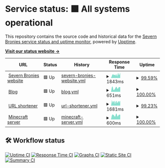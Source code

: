 # Service status: <!--live status--> **🟩 All systems operational**

This repository contains the source code and historical data for the [Severn Bronies service status and uptime monitor](https://severnbronies.github.io/status), powered by [Upptime](https://github.com/upptime/upptime).

[**Visit our status website →**](https://severnbronies.github.io/status)

<!--start: status pages-->
<!-- This summary is generated by Upptime (https://github.com/upptime/upptime) -->
<!-- Do not edit this manually, your changes will be overwritten -->
<!-- prettier-ignore -->
| URL | Status | History | Response Time | Uptime |
| --- | ------ | ------- | ------------- | ------ |
| <img alt="" src="https://favicons.githubusercontent.com/severnbronies.co.uk" height="13"> [Severn Bronies website](https://severnbronies.co.uk) | 🟩 Up | [severn-bronies-website.yml](https://github.com/severnbronies/status/commits/master/history/severn-bronies-website.yml) | <details><summary><img alt="Response time graph" src="./graphs/severn-bronies-website/response-time-week.png" height="20"> 1843ms</summary><br><a href="https://severnbronies.github.io/status/history/severn-bronies-website"><img alt="Response time 1704" src="https://img.shields.io/endpoint?url=https%3A%2F%2Fraw.githubusercontent.com%2Fsevernbronies%2Fstatus%2Fmaster%2Fapi%2Fsevern-bronies-website%2Fresponse-time.json"></a><br><a href="https://severnbronies.github.io/status/history/severn-bronies-website"><img alt="24-hour response time 1622" src="https://img.shields.io/endpoint?url=https%3A%2F%2Fraw.githubusercontent.com%2Fsevernbronies%2Fstatus%2Fmaster%2Fapi%2Fsevern-bronies-website%2Fresponse-time-day.json"></a><br><a href="https://severnbronies.github.io/status/history/severn-bronies-website"><img alt="7-day response time 1843" src="https://img.shields.io/endpoint?url=https%3A%2F%2Fraw.githubusercontent.com%2Fsevernbronies%2Fstatus%2Fmaster%2Fapi%2Fsevern-bronies-website%2Fresponse-time-week.json"></a><br><a href="https://severnbronies.github.io/status/history/severn-bronies-website"><img alt="30-day response time 1704" src="https://img.shields.io/endpoint?url=https%3A%2F%2Fraw.githubusercontent.com%2Fsevernbronies%2Fstatus%2Fmaster%2Fapi%2Fsevern-bronies-website%2Fresponse-time-month.json"></a><br><a href="https://severnbronies.github.io/status/history/severn-bronies-website"><img alt="1-year response time 1704" src="https://img.shields.io/endpoint?url=https%3A%2F%2Fraw.githubusercontent.com%2Fsevernbronies%2Fstatus%2Fmaster%2Fapi%2Fsevern-bronies-website%2Fresponse-time-year.json"></a></details> | <details><summary><a href="https://severnbronies.github.io/status/history/severn-bronies-website">99.59%</a></summary><a href="https://severnbronies.github.io/status/history/severn-bronies-website"><img alt="All-time uptime 99.53%" src="https://img.shields.io/endpoint?url=https%3A%2F%2Fraw.githubusercontent.com%2Fsevernbronies%2Fstatus%2Fmaster%2Fapi%2Fsevern-bronies-website%2Fuptime.json"></a><br><a href="https://severnbronies.github.io/status/history/severn-bronies-website"><img alt="24-hour uptime 100.00%" src="https://img.shields.io/endpoint?url=https%3A%2F%2Fraw.githubusercontent.com%2Fsevernbronies%2Fstatus%2Fmaster%2Fapi%2Fsevern-bronies-website%2Fuptime-day.json"></a><br><a href="https://severnbronies.github.io/status/history/severn-bronies-website"><img alt="7-day uptime 99.59%" src="https://img.shields.io/endpoint?url=https%3A%2F%2Fraw.githubusercontent.com%2Fsevernbronies%2Fstatus%2Fmaster%2Fapi%2Fsevern-bronies-website%2Fuptime-week.json"></a><br><a href="https://severnbronies.github.io/status/history/severn-bronies-website"><img alt="30-day uptime 99.53%" src="https://img.shields.io/endpoint?url=https%3A%2F%2Fraw.githubusercontent.com%2Fsevernbronies%2Fstatus%2Fmaster%2Fapi%2Fsevern-bronies-website%2Fuptime-month.json"></a><br><a href="https://severnbronies.github.io/status/history/severn-bronies-website"><img alt="1-year uptime 99.53%" src="https://img.shields.io/endpoint?url=https%3A%2F%2Fraw.githubusercontent.com%2Fsevernbronies%2Fstatus%2Fmaster%2Fapi%2Fsevern-bronies-website%2Fuptime-year.json"></a></details>
| <img alt="" src="https://favicons.githubusercontent.com/blog.severnbronies.co.uk" height="13"> [Blog](https://blog.severnbronies.co.uk) | 🟩 Up | [blog.yml](https://github.com/severnbronies/status/commits/master/history/blog.yml) | <details><summary><img alt="Response time graph" src="./graphs/blog/response-time-week.png" height="20"> 651ms</summary><br><a href="https://severnbronies.github.io/status/history/blog"><img alt="Response time 798" src="https://img.shields.io/endpoint?url=https%3A%2F%2Fraw.githubusercontent.com%2Fsevernbronies%2Fstatus%2Fmaster%2Fapi%2Fblog%2Fresponse-time.json"></a><br><a href="https://severnbronies.github.io/status/history/blog"><img alt="24-hour response time 370" src="https://img.shields.io/endpoint?url=https%3A%2F%2Fraw.githubusercontent.com%2Fsevernbronies%2Fstatus%2Fmaster%2Fapi%2Fblog%2Fresponse-time-day.json"></a><br><a href="https://severnbronies.github.io/status/history/blog"><img alt="7-day response time 651" src="https://img.shields.io/endpoint?url=https%3A%2F%2Fraw.githubusercontent.com%2Fsevernbronies%2Fstatus%2Fmaster%2Fapi%2Fblog%2Fresponse-time-week.json"></a><br><a href="https://severnbronies.github.io/status/history/blog"><img alt="30-day response time 798" src="https://img.shields.io/endpoint?url=https%3A%2F%2Fraw.githubusercontent.com%2Fsevernbronies%2Fstatus%2Fmaster%2Fapi%2Fblog%2Fresponse-time-month.json"></a><br><a href="https://severnbronies.github.io/status/history/blog"><img alt="1-year response time 798" src="https://img.shields.io/endpoint?url=https%3A%2F%2Fraw.githubusercontent.com%2Fsevernbronies%2Fstatus%2Fmaster%2Fapi%2Fblog%2Fresponse-time-year.json"></a></details> | <details><summary><a href="https://severnbronies.github.io/status/history/blog">100.00%</a></summary><a href="https://severnbronies.github.io/status/history/blog"><img alt="All-time uptime 100.00%" src="https://img.shields.io/endpoint?url=https%3A%2F%2Fraw.githubusercontent.com%2Fsevernbronies%2Fstatus%2Fmaster%2Fapi%2Fblog%2Fuptime.json"></a><br><a href="https://severnbronies.github.io/status/history/blog"><img alt="24-hour uptime 100.00%" src="https://img.shields.io/endpoint?url=https%3A%2F%2Fraw.githubusercontent.com%2Fsevernbronies%2Fstatus%2Fmaster%2Fapi%2Fblog%2Fuptime-day.json"></a><br><a href="https://severnbronies.github.io/status/history/blog"><img alt="7-day uptime 100.00%" src="https://img.shields.io/endpoint?url=https%3A%2F%2Fraw.githubusercontent.com%2Fsevernbronies%2Fstatus%2Fmaster%2Fapi%2Fblog%2Fuptime-week.json"></a><br><a href="https://severnbronies.github.io/status/history/blog"><img alt="30-day uptime 100.00%" src="https://img.shields.io/endpoint?url=https%3A%2F%2Fraw.githubusercontent.com%2Fsevernbronies%2Fstatus%2Fmaster%2Fapi%2Fblog%2Fuptime-month.json"></a><br><a href="https://severnbronies.github.io/status/history/blog"><img alt="1-year uptime 100.00%" src="https://img.shields.io/endpoint?url=https%3A%2F%2Fraw.githubusercontent.com%2Fsevernbronies%2Fstatus%2Fmaster%2Fapi%2Fblog%2Fuptime-year.json"></a></details>
| <img alt="" src="https://favicons.githubusercontent.com/svrnbrn.es" height="13"> [URL shortener](https://svrnbrn.es) | 🟩 Up | [url-shortener.yml](https://github.com/severnbronies/status/commits/master/history/url-shortener.yml) | <details><summary><img alt="Response time graph" src="./graphs/url-shortener/response-time-week.png" height="20"> 1681ms</summary><br><a href="https://severnbronies.github.io/status/history/url-shortener"><img alt="Response time 1822" src="https://img.shields.io/endpoint?url=https%3A%2F%2Fraw.githubusercontent.com%2Fsevernbronies%2Fstatus%2Fmaster%2Fapi%2Furl-shortener%2Fresponse-time.json"></a><br><a href="https://severnbronies.github.io/status/history/url-shortener"><img alt="24-hour response time 1832" src="https://img.shields.io/endpoint?url=https%3A%2F%2Fraw.githubusercontent.com%2Fsevernbronies%2Fstatus%2Fmaster%2Fapi%2Furl-shortener%2Fresponse-time-day.json"></a><br><a href="https://severnbronies.github.io/status/history/url-shortener"><img alt="7-day response time 1681" src="https://img.shields.io/endpoint?url=https%3A%2F%2Fraw.githubusercontent.com%2Fsevernbronies%2Fstatus%2Fmaster%2Fapi%2Furl-shortener%2Fresponse-time-week.json"></a><br><a href="https://severnbronies.github.io/status/history/url-shortener"><img alt="30-day response time 1822" src="https://img.shields.io/endpoint?url=https%3A%2F%2Fraw.githubusercontent.com%2Fsevernbronies%2Fstatus%2Fmaster%2Fapi%2Furl-shortener%2Fresponse-time-month.json"></a><br><a href="https://severnbronies.github.io/status/history/url-shortener"><img alt="1-year response time 1822" src="https://img.shields.io/endpoint?url=https%3A%2F%2Fraw.githubusercontent.com%2Fsevernbronies%2Fstatus%2Fmaster%2Fapi%2Furl-shortener%2Fresponse-time-year.json"></a></details> | <details><summary><a href="https://severnbronies.github.io/status/history/url-shortener">99.23%</a></summary><a href="https://severnbronies.github.io/status/history/url-shortener"><img alt="All-time uptime 99.17%" src="https://img.shields.io/endpoint?url=https%3A%2F%2Fraw.githubusercontent.com%2Fsevernbronies%2Fstatus%2Fmaster%2Fapi%2Furl-shortener%2Fuptime.json"></a><br><a href="https://severnbronies.github.io/status/history/url-shortener"><img alt="24-hour uptime 100.00%" src="https://img.shields.io/endpoint?url=https%3A%2F%2Fraw.githubusercontent.com%2Fsevernbronies%2Fstatus%2Fmaster%2Fapi%2Furl-shortener%2Fuptime-day.json"></a><br><a href="https://severnbronies.github.io/status/history/url-shortener"><img alt="7-day uptime 99.23%" src="https://img.shields.io/endpoint?url=https%3A%2F%2Fraw.githubusercontent.com%2Fsevernbronies%2Fstatus%2Fmaster%2Fapi%2Furl-shortener%2Fuptime-week.json"></a><br><a href="https://severnbronies.github.io/status/history/url-shortener"><img alt="30-day uptime 99.17%" src="https://img.shields.io/endpoint?url=https%3A%2F%2Fraw.githubusercontent.com%2Fsevernbronies%2Fstatus%2Fmaster%2Fapi%2Furl-shortener%2Fuptime-month.json"></a><br><a href="https://severnbronies.github.io/status/history/url-shortener"><img alt="1-year uptime 99.17%" src="https://img.shields.io/endpoint?url=https%3A%2F%2Fraw.githubusercontent.com%2Fsevernbronies%2Fstatus%2Fmaster%2Fapi%2Furl-shortener%2Fuptime-year.json"></a></details>
| <img alt="" src="https://favicons.githubusercontent.com/mc.severnbronies.co.uk" height="13"> [Minecraft server](https://mc.severnbronies.co.uk) | 🟩 Up | [minecraft-server.yml](https://github.com/severnbronies/status/commits/master/history/minecraft-server.yml) | <details><summary><img alt="Response time graph" src="./graphs/minecraft-server/response-time-week.png" height="20"> 600ms</summary><br><a href="https://severnbronies.github.io/status/history/minecraft-server"><img alt="Response time 673" src="https://img.shields.io/endpoint?url=https%3A%2F%2Fraw.githubusercontent.com%2Fsevernbronies%2Fstatus%2Fmaster%2Fapi%2Fminecraft-server%2Fresponse-time.json"></a><br><a href="https://severnbronies.github.io/status/history/minecraft-server"><img alt="24-hour response time 554" src="https://img.shields.io/endpoint?url=https%3A%2F%2Fraw.githubusercontent.com%2Fsevernbronies%2Fstatus%2Fmaster%2Fapi%2Fminecraft-server%2Fresponse-time-day.json"></a><br><a href="https://severnbronies.github.io/status/history/minecraft-server"><img alt="7-day response time 600" src="https://img.shields.io/endpoint?url=https%3A%2F%2Fraw.githubusercontent.com%2Fsevernbronies%2Fstatus%2Fmaster%2Fapi%2Fminecraft-server%2Fresponse-time-week.json"></a><br><a href="https://severnbronies.github.io/status/history/minecraft-server"><img alt="30-day response time 673" src="https://img.shields.io/endpoint?url=https%3A%2F%2Fraw.githubusercontent.com%2Fsevernbronies%2Fstatus%2Fmaster%2Fapi%2Fminecraft-server%2Fresponse-time-month.json"></a><br><a href="https://severnbronies.github.io/status/history/minecraft-server"><img alt="1-year response time 673" src="https://img.shields.io/endpoint?url=https%3A%2F%2Fraw.githubusercontent.com%2Fsevernbronies%2Fstatus%2Fmaster%2Fapi%2Fminecraft-server%2Fresponse-time-year.json"></a></details> | <details><summary><a href="https://severnbronies.github.io/status/history/minecraft-server">100.00%</a></summary><a href="https://severnbronies.github.io/status/history/minecraft-server"><img alt="All-time uptime 100.00%" src="https://img.shields.io/endpoint?url=https%3A%2F%2Fraw.githubusercontent.com%2Fsevernbronies%2Fstatus%2Fmaster%2Fapi%2Fminecraft-server%2Fuptime.json"></a><br><a href="https://severnbronies.github.io/status/history/minecraft-server"><img alt="24-hour uptime 100.00%" src="https://img.shields.io/endpoint?url=https%3A%2F%2Fraw.githubusercontent.com%2Fsevernbronies%2Fstatus%2Fmaster%2Fapi%2Fminecraft-server%2Fuptime-day.json"></a><br><a href="https://severnbronies.github.io/status/history/minecraft-server"><img alt="7-day uptime 100.00%" src="https://img.shields.io/endpoint?url=https%3A%2F%2Fraw.githubusercontent.com%2Fsevernbronies%2Fstatus%2Fmaster%2Fapi%2Fminecraft-server%2Fuptime-week.json"></a><br><a href="https://severnbronies.github.io/status/history/minecraft-server"><img alt="30-day uptime 100.00%" src="https://img.shields.io/endpoint?url=https%3A%2F%2Fraw.githubusercontent.com%2Fsevernbronies%2Fstatus%2Fmaster%2Fapi%2Fminecraft-server%2Fuptime-month.json"></a><br><a href="https://severnbronies.github.io/status/history/minecraft-server"><img alt="1-year uptime 100.00%" src="https://img.shields.io/endpoint?url=https%3A%2F%2Fraw.githubusercontent.com%2Fsevernbronies%2Fstatus%2Fmaster%2Fapi%2Fminecraft-server%2Fuptime-year.json"></a></details>

<!--end: status pages-->

## 🛠️ Workflow status

[![Uptime CI](https://github.com/koj-co/upptime/workflows/Uptime%20CI/badge.svg)](https://github.com/koj-co/upptime/actions?query=workflow%3A%22Uptime+CI%22)
[![Response Time CI](https://github.com/koj-co/upptime/workflows/Response%20Time%20CI/badge.svg)](https://github.com/koj-co/upptime/actions?query=workflow%3A%22Response+Time+CI%22)
[![Graphs CI](https://github.com/koj-co/upptime/workflows/Graphs%20CI/badge.svg)](https://github.com/koj-co/upptime/actions?query=workflow%3A%22Graphs+CI%22)
[![Static Site CI](https://github.com/koj-co/upptime/workflows/Static%20Site%20CI/badge.svg)](https://github.com/koj-co/upptime/actions?query=workflow%3A%22Static+Site+CI%22)
[![Summary CI](https://github.com/koj-co/upptime/workflows/Summary%20CI/badge.svg)](https://github.com/koj-co/upptime/actions?query=workflow%3A%22Summary+CI%22)
